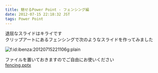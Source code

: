 ```yaml
---
title: 魅せるPower Point - フェンシング編
date: 2012-07-15 22:18:32 JST
tags: Power Point
---
```


退屈なスライドはキライです<br />
クリップアートにあるフェンシングで次のようなスライドを作ってみました

<span itemscope itemtype="http://schema.org/Photograph"><img src="http://cdn-ak.f.st-hatena.com/images/fotolife/i/ibenza/20120715/20120715221106.gif" alt="f:id:ibenza:20120715221106g:plain" title="f:id:ibenza:20120715221106g:plain" class="hatena-fotolife" itemprop="image"></span>

ファイルを置いておきますのでご自由にお使いください<br />[fencing.pptx](http://i-beam.org/pub/fencing.pptx)

